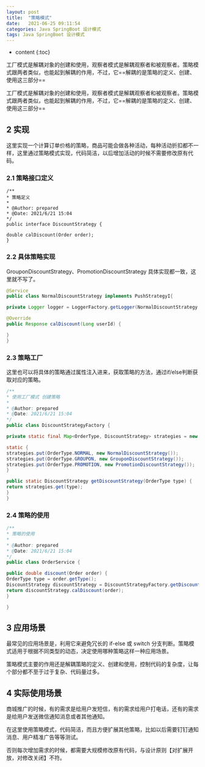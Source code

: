 ```yaml
---
layout: post
title:  "策略模式"
date:   2021-06-25 09:11:54
categories: Java SpringBoot 设计模式
tags: Java SpringBoot 设计模式
---
```


* content
  {:toc}

工厂模式是解耦对象的创建和使用，观察者模式是解耦观察者和被观察者。策略模式跟两者类似，也能起到解耦的作用，不过，它==解耦的是策略的定义、创建、使用这三部分==




工厂模式是解耦对象的创建和使用，观察者模式是解耦观察者和被观察者。策略模式跟两者类似，也能起到解耦的作用，不过，它==解耦的是策略的定义、创建、使用这三部分==

## 2 实现

这里实现一个计算订单价格的策略，商品可能会做各种活动，每种活动折扣都不一样，这里通过策略模式实现，代码简洁，以后增加活动的时候不需要修改原有代码。

### 2.1 策略接口定义

```
/**
* 策略定义
*
* @Author: prepared
* @Date: 2021/6/21 15:04
*/
public interface DiscountStrategy {

double calDiscount(Order order);
}
```

### 2.2 具体策略实现

GrouponDiscountStrategy、PromotionDiscountStrategy 具体实现都一致，这里就不写了。

```java
@Service
public class NormalDiscountStrategy implements PushStrategyI{

private Logger logger = LoggerFactory.getLogger(NormalDiscountStrategy.class);

@Override
public Response calDiscount(Long userId) {

}
}
```

### 2.3 策略工厂

这里也可以将具体的策略通过属性注入进来，获取策略的方法，通过if/else判断获取对应的策略。

```java
/**
* 使用工厂模式 创建策略
*
* @Author: prepared
* @Date: 2021/6/21 15:04
*/
public class DiscountStrategyFactory {

private static final Map<OrderType, DiscountStrategy> strategies = new HashMap<>();

static {
strategies.put(OrderType.NORMAL, new NormalDiscountStrategy());
strategies.put(OrderType.GROUPON, new GrouponDiscountStrategy());
strategies.put(OrderType.PROMOTION, new PromotionDiscountStrategy());
}

public static DiscountStrategy getDiscountStrategy(OrderType type) {
return strategies.get(type);
}
}

```

### 2.4 策略的使用

```java
/**
* 策略的使用
*
* @Author: prepared
* @Date: 2021/6/21 15:04
*/
public class OrderService {

public double discount(Order order) {
OrderType type = order.getType();
DiscountStrategy discountStrategy = DiscountStrategyFactory.getDiscountStrategy(type);
return discountStrategy.calDiscount(order);
}

}
```

## 3 应用场景

最常见的应用场景是，利用它来避免冗长的 if-else 或 switch 分支判断。策略模式适用于根据不同类型的动态，决定使用哪种策略这样一种应用场景。

策略模式主要的作用还是解耦策略的定义、创建和使用，控制代码的复杂度，让每个部分都不至于过于复杂、代码量过多。

## 4 实际使用场景

商城推广的时候，有的需求是给用户发短信，有的需求给用户打电话，还有的需求是给用户发送微信通知消息或者其他通知。

在这里使用策略模式，代码简洁，而且方便扩展其他策略，比如以后需要钉钉通知消息、用户精准广告等等测试。

否则每次增加需求的时候，都需要大规模修改原有代码，与设计原则【对扩展开放，对修改关闭】不符。







